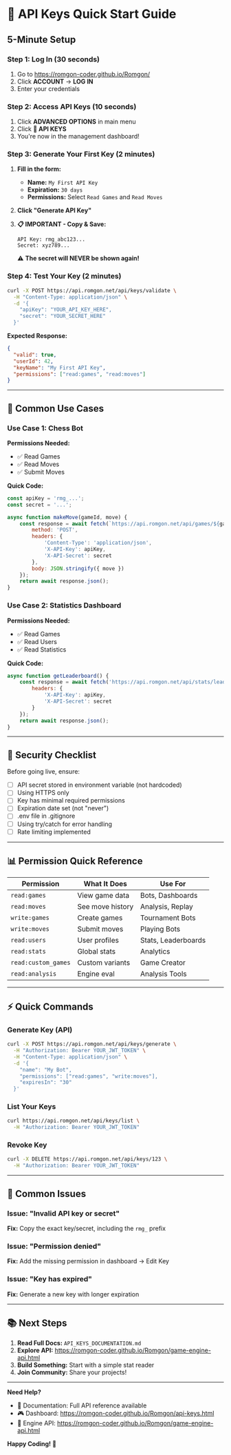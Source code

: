 # 🚀 API Keys Quick Start Guide

## 5-Minute Setup

### Step 1: Log In (30 seconds)
1. Go to https://romgon-coder.github.io/Romgon/
2. Click **ACCOUNT** → **LOG IN**
3. Enter your credentials

### Step 2: Access API Keys (10 seconds)
1. Click **ADVANCED OPTIONS** in main menu
2. Click **🔑 API KEYS**
3. You're now in the management dashboard!

### Step 3: Generate Your First Key (2 minutes)
1. **Fill in the form:**
   - **Name:** `My First API Key`
   - **Expiration:** `30 days`
   - **Permissions:** Select `Read Games` and `Read Moves`

2. **Click "Generate API Key"**

3. **📋 IMPORTANT - Copy & Save:**
   ```
   API Key: rmg_abc123...
   Secret: xyz789...
   ```
   ⚠️ **The secret will NEVER be shown again!**

### Step 4: Test Your Key (2 minutes)
```bash
curl -X POST https://api.romgon.net/api/keys/validate \
  -H "Content-Type: application/json" \
  -d '{
    "apiKey": "YOUR_API_KEY_HERE",
    "secret": "YOUR_SECRET_HERE"
  }'
```

**Expected Response:**
```json
{
  "valid": true,
  "userId": 42,
  "keyName": "My First API Key",
  "permissions": ["read:games", "read:moves"]
}
```

---

## 🎯 Common Use Cases

### Use Case 1: Chess Bot
**Permissions Needed:**
- ✅ Read Games
- ✅ Read Moves  
- ✅ Submit Moves

**Quick Code:**
```javascript
const apiKey = 'rmg_...';
const secret = '...';

async function makeMove(gameId, move) {
    const response = await fetch(`https://api.romgon.net/api/games/${gameId}/move`, {
        method: 'POST',
        headers: {
            'Content-Type': 'application/json',
            'X-API-Key': apiKey,
            'X-API-Secret': secret
        },
        body: JSON.stringify({ move })
    });
    return await response.json();
}
```

### Use Case 2: Statistics Dashboard
**Permissions Needed:**
- ✅ Read Games
- ✅ Read Users
- ✅ Read Statistics

**Quick Code:**
```javascript
async function getLeaderboard() {
    const response = await fetch('https://api.romgon.net/api/stats/leaderboard', {
        headers: {
            'X-API-Key': apiKey,
            'X-API-Secret': secret
        }
    });
    return await response.json();
}
```

---

## 🔐 Security Checklist

Before going live, ensure:

- [ ] API secret stored in environment variable (not hardcoded)
- [ ] Using HTTPS only
- [ ] Key has minimal required permissions
- [ ] Expiration date set (not "never")
- [ ] .env file in .gitignore
- [ ] Using try/catch for error handling
- [ ] Rate limiting implemented

---

## 📊 Permission Quick Reference

| Permission | What It Does | Use For |
|-----------|--------------|---------|
| `read:games` | View game data | Bots, Dashboards |
| `read:moves` | See move history | Analysis, Replay |
| `write:games` | Create games | Tournament Bots |
| `write:moves` | Submit moves | Playing Bots |
| `read:users` | User profiles | Stats, Leaderboards |
| `read:stats` | Global stats | Analytics |
| `read:custom_games` | Custom variants | Game Creator |
| `read:analysis` | Engine eval | Analysis Tools |

---

## ⚡ Quick Commands

### Generate Key (API)
```bash
curl -X POST https://api.romgon.net/api/keys/generate \
  -H "Authorization: Bearer YOUR_JWT_TOKEN" \
  -H "Content-Type: application/json" \
  -d '{
    "name": "My Bot",
    "permissions": ["read:games", "write:moves"],
    "expiresIn": "30"
  }'
```

### List Your Keys
```bash
curl https://api.romgon.net/api/keys/list \
  -H "Authorization: Bearer YOUR_JWT_TOKEN"
```

### Revoke Key
```bash
curl -X DELETE https://api.romgon.net/api/keys/123 \
  -H "Authorization: Bearer YOUR_JWT_TOKEN"
```

---

## 🐛 Common Issues

### Issue: "Invalid API key or secret"
**Fix:** Copy the exact key/secret, including the `rmg_` prefix

### Issue: "Permission denied"
**Fix:** Add the missing permission in dashboard → Edit Key

### Issue: "Key has expired"
**Fix:** Generate a new key with longer expiration

---

## 📚 Next Steps

1. **Read Full Docs:** `API_KEYS_DOCUMENTATION.md`
2. **Explore API:** https://romgon-coder.github.io/Romgon/game-engine-api.html
3. **Build Something:** Start with a simple stat reader
4. **Join Community:** Share your projects!

---

**Need Help?**  
- 📖 Documentation: Full API reference available
- 🎮 Dashboard: https://romgon-coder.github.io/Romgon/api-keys.html
- 🔧 Engine API: https://romgon-coder.github.io/Romgon/game-engine-api.html

**Happy Coding! 🚀**
